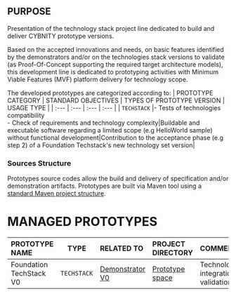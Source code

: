 ## PURPOSE
Presentation of the technology stack project line dedicated to build and deliver CYBNITY prototype versions.

Based on the accepted innovations and needs, on basic features identified by the demonstrators and/or on the technologies stack versions to validate (as Proof-Of-Concept supporting the required target architecture models), this development line is dedicated to prototyping activities with Minimum Viable Features (MVF) platform delivery for technology scope.

The developed prototypes are categorized according to:
| PROTOTYPE CATEGORY | STANDARD OBJECTIVES | TYPES OF PROTOTYPE VERSION | USAGE TYPE |
| :--- | :--- | :--- | :--- |
| `TECHSTACK` |- Tests of technologies compatibility<br>- Check of requirements and technology complexity|Buildable and executable software regarding a limited scope (e.g HelloWorld sample) without functional development|Contribution to the acceptance phase (e.g step 2) of a Foundation Techstack's new technology set version|

### Sources Structure
Prototypes source codes allow the build and delivery of specification and/or demonstration artifacts.
Prototypes are built via Maven tool using a [standard Maven project structure](https://maven.apache.org/guides/introduction/introduction-to-the-standard-directory-layout.html).

# MANAGED PROTOTYPES
| PROTOTYPE NAME | TYPE | RELATED TO | PROJECT DIRECTORY | COMMENTS |
| :--- | :--: | :--- | :--- | :--- |
| Foundation TechStack V0 | `TECHSTACK` | [Demonstrator V0](https://github.com/cybnity/foundation-techstack/blob/0aa4d70e4b1c880e1ebec00f51ea7dd7947fee4d/demonstrators-line/demonstrator-v0/technologies-stack-analysis.md) | [Prototype space](techstack/v0-stack-integration) | Technologies integration validation |
